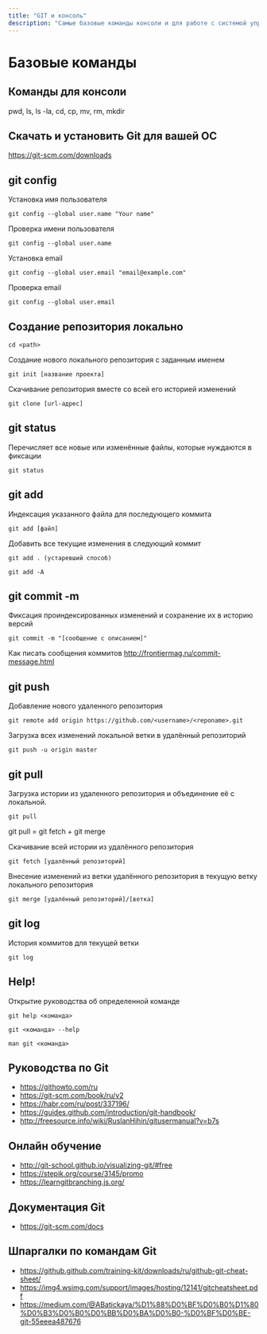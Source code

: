 ```yaml
---
title: "GIT и консоль"
description: "Самые базовые команды консоли и для работе с системой управления версиями GIT."
---
```


# Базовые команды

## Команды для консоли

pwd, ls, ls -la, cd, cp, mv, rm, mkdir

## Скачать и установить Git для вашей ОС

https://git-scm.com/downloads

## git config

Установка имя пользователя

`git config --global user.name "Your name"`

Проверка имени пользователя

`git config --global user.name`

Установка email

`git config --global user.email "email@example.com"`

Проверка email

`git config --global user.email`

## Создание репозитория локально

`cd <path>`

Создание нового локального репозитория с заданным именем

`git init [название проекта]`

Скачивание репозитория вместе со всей его историей изменений

`git clone [url-адрес]`

## git status

Перечисляет все новые или изменённые файлы, которые нуждаются в фиксации

`git status`

## git add

Индексация указанного файла для последующего коммита

`git add [файл]`

Добавить все текущие изменения в следующий коммит

`git add . (устаревший способ)`

`git add -A`

## git commit -m

Фиксация проиндексированных изменений и сохранение их в историю версий

`git commit -m "[сообщение с описанием]"`

Как писать сообщения коммитов http://frontiermag.ru/commit-message.html

## git push

Добавление нового удаленного репозитория

`git remote add origin https://github.com/<username>/<reponame>.git`

Загрузка всех изменений локальной ветки в удалённый репозиторий

`git push -u origin master`

## git pull

Загрузка истории из удаленного репозитория и объединение её с локальной.

`git pull`

git pull = git fetch + git merge

Скачивание всей истории из удалённого репозитория

`git fetch [удалённый репозиторий]`

Внесение изменений из ветки удалённого репозитория в текущую ветку локального репозитория

`git merge [удалённый репозиторий]/[ветка]`

## git log

История коммитов для текущей ветки

`git log`

## Help!
Открытие руководства об определенной команде

`git help <команда>`

`git <команда> --help`

`man git <команда>`

## Руководства по Git
- https://githowto.com/ru
- https://git-scm.com/book/ru/v2
- https://habr.com/ru/post/337196/
- https://guides.github.com/introduction/git-handbook/
- http://freesource.info/wiki/RuslanHihin/gitusermanual?v=b7s

## Онлайн обучение
- http://git-school.github.io/visualizing-git/#free
- https://stepik.org/course/3145/promo
- https://learngitbranching.js.org/

## Документация Git
- https://git-scm.com/docs

## Шпаргалки по командам Git
- https://github.github.com/training-kit/downloads/ru/github-git-cheat-sheet/
- https://img4.wsimg.com/support/images/hosting/12141/gitcheatsheet.pdf
- https://medium.com/@ABatickaya/%D1%88%D0%BF%D0%B0%D1%80%D0%B3%D0%B0%D0%BB%D0%BA%D0%B0-%D0%BF%D0%BE-git-55eeea487676
